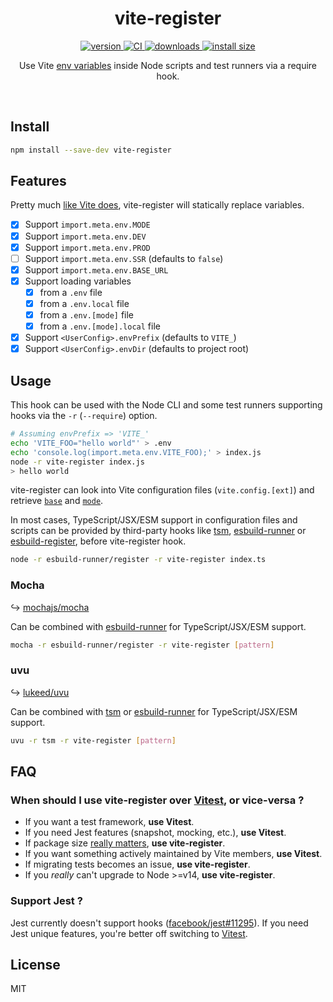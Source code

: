 

<div align="center">
  <h1>vite-register</h1>
</div>

<div align="center">
  <a href="https://npmjs.org/package/vite-register">
    <img src="https://badgen.now.sh/npm/v/vite-register" alt="version" />
  </a>
  <a href="https://github.com/tommywalkie/vite-register/actions/workflows/ci.yml">
    <img src="https://github.com/tommywalkie/vite-register/actions/workflows/ci.yml/badge.svg" alt="CI" />
  </a>
  <a href="https://npmjs.org/package/vite-register">
    <img src="https://badgen.now.sh/npm/dm/vite-register" alt="downloads" />
  </a>
  <a href="https://packagephobia.now.sh/result?p=vite-register">
    <img src="https://packagephobia.now.sh/badge?p=vite-register" alt="install size" />
  </a>
</div>
<div align="center">
  <p>Use Vite <a href="https://vitejs.dev/guide/env-and-mode.html">env variables</a>  inside Node scripts and test runners via a require hook.</p>
</div>

<br/>

## Install

```bash
npm install --save-dev vite-register
```

## Features

Pretty much [like Vite does](https://vitejs.dev/guide/env-and-mode.html#production-replacement), vite-register will statically replace variables.

- [x] Support `import.meta.env.MODE`
- [x] Support `import.meta.env.DEV`
- [x] Support `import.meta.env.PROD`
- [ ] Support `import.meta.env.SSR` (defaults to `false`)
- [x] Support `import.meta.env.BASE_URL`
- [x] Support loading variables
  - [x] from a `.env` file
  - [x] from a `.env.local` file
  - [x] from a `.env.[mode]` file
  - [x] from a `.env.[mode].local` file
- [x] Support `<UserConfig>.envPrefix` (defaults to `VITE_`)
- [x] Support `<UserConfig>.envDir` (defaults to project root)

## Usage

This hook can be used with the Node CLI and some test runners supporting hooks via the `-r` (`--require`) option.

```bash
# Assuming envPrefix => 'VITE_'
echo 'VITE_FOO="hello world"' > .env
echo 'console.log(import.meta.env.VITE_FOO);' > index.js
node -r vite-register index.js
> hello world
```

vite-register can look into Vite configuration files (`vite.config.[ext]`) and retrieve [`base`](https://vitejs.dev/config/#base) and [`mode`](https://vitejs.dev/config/#mode).

In most cases, TypeScript/JSX/ESM support in configuration files and scripts can be provided by third-party hooks like [tsm](https://github.com/lukeed/tsm), [esbuild-runner](https://github.com/folke/esbuild-runner) or [esbuild-register](https://github.com/egoist/esbuild-register), before vite-register hook.

```bash
node -r esbuild-runner/register -r vite-register index.ts
```

### Mocha

↪️ <a href="https://github.com/mochajs/mocha">mochajs/mocha</a>

Can be combined with [esbuild-runner](https://github.com/folke/esbuild-runner) for TypeScript/JSX/ESM support.

```bash
mocha -r esbuild-runner/register -r vite-register [pattern]
```

### uvu

↪️ <a href="https://github.com/lukeed/uvu">lukeed/uvu</a>

Can be combined with [tsm](https://github.com/lukeed/tsm) or [esbuild-runner](https://github.com/folke/esbuild-runner) for TypeScript/JSX/ESM support.

```bash
uvu -r tsm -r vite-register [pattern]
```

## FAQ

### When should I use vite-register over [Vitest](https://github.com/vitest-dev/vitest), or vice-versa ?

- If you want a test framework, **use Vitest**.
- If you need Jest features (snapshot, mocking, etc.), **use Vitest**.
- If package size [really matters](https://packagephobia.com/result?p=vitest%2C+vite-register), **use vite-register**.
- If you want something actively maintained by Vite members, **use Vitest**.
- If migrating tests becomes an issue, **use vite-register**.
- If you _really_ can't upgrade to Node >=v14, **use vite-register**.

### Support Jest ?

Jest currently doesn't support hooks ([facebook/jest#11295](https://github.com/facebook/jest/issues/11295)). If you need Jest unique features, you're better off switching to [Vitest](https://github.com/vitest-dev/vitest).

## License

MIT 
